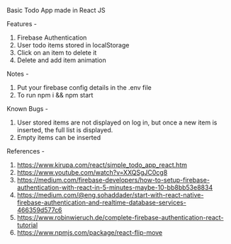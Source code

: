 Basic Todo App made in React JS

Features -

   1. Firebase Authentication
   2. User todo items stored in localStorage
   3. Click on an item to delete it
   4. Delete and add item animation

Notes -
   
   1. Put your firebase config details in the .env file
   2. To run
      npm i && npm start

Known Bugs -

   1. User stored items are not displayed on log in, but once a new item is inserted, the full list is displayed.
   2. Empty items can be inserted

References -
   
   1. https://www.kirupa.com/react/simple_todo_app_react.htm
   2. https://www.youtube.com/watch?v=XXQSgJC0cg8
   3. https://medium.com/firebase-developers/how-to-setup-firebase-authentication-with-react-in-5-minutes-maybe-10-bb8bb53e8834
   4. https://medium.com/@eng.sohaddader/start-with-react-native-firebase-authentication-and-realtime-database-services-466359d577c6
   5. https://www.robinwieruch.de/complete-firebase-authentication-react-tutorial
   6. https://www.npmjs.com/package/react-flip-move
 
